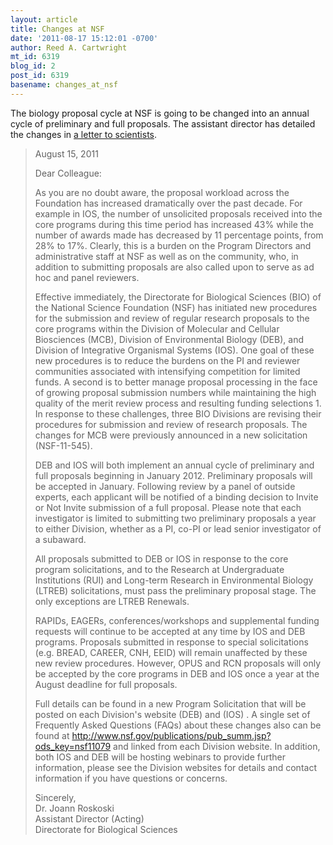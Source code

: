 ```yaml
---
layout: article
title: Changes at NSF
date: '2011-08-17 15:12:01 -0700'
author: Reed A. Cartwright
mt_id: 6319
blog_id: 2
post_id: 6319
basename: changes_at_nsf
---
```

The biology proposal cycle at NSF is going to be changed into an annual cycle of preliminary and full proposals.  The assistant director has detailed the changes in [a letter to scientists](http://www.nsf.gov/pubs/2011/nsf11078/nsf11078.jsp).

> August 15, 2011
> 
> Dear Colleague:
> 
> As you are no doubt aware, the proposal workload across the Foundation has increased dramatically over the past decade. For example in IOS, the number of unsolicited proposals received into the core programs during this time period has increased 43% while the number of awards made has decreased by 11 percentage points, from 28% to 17%. Clearly, this is a burden on the Program Directors and administrative staff at NSF as well as on the community, who, in addition to submitting proposals are also called upon to serve as ad hoc and panel reviewers.
> 
> Effective immediately, the Directorate for Biological Sciences (BIO) of the National Science Foundation (NSF) has initiated new procedures for the submission and review of regular research proposals to the core programs within the Division of Molecular and Cellular Biosciences (MCB), Division of Environmental Biology (DEB), and Division of Integrative Organismal Systems (IOS). One goal of these new procedures is to reduce the burdens on the PI and reviewer communities associated with intensifying competition for limited funds. A second is to better manage proposal processing in the face of growing proposal submission numbers while maintaining the high quality of the merit review process and resulting funding selections 1. In response to these challenges, three BIO Divisions are revising their procedures for submission and review of research proposals. The changes for MCB were previously announced in a new solicitation (NSF-11-545).
> 
> DEB and IOS will both implement an annual cycle of preliminary and full proposals beginning in January 2012.  Preliminary proposals will be accepted in January. Following review by a panel of outside experts, each applicant will be notified of a binding decision to Invite or Not Invite submission of a full proposal.   Please note that each investigator is limited to submitting two preliminary proposals a year to either Division, whether as a PI, co-PI or lead senior investigator of a subaward.
> 
> All proposals submitted to DEB or IOS in response to the core program solicitations, and to the Research at Undergraduate Institutions (RUI) and Long-term Research in Environmental Biology (LTREB) solicitations, must pass the preliminary proposal stage. The only exceptions are LTREB Renewals.
> 
> RAPIDs, EAGERs, conferences/workshops and supplemental funding requests will continue to be accepted at any time by IOS and DEB programs. Proposals submitted in response to special solicitations (e.g. BREAD, CAREER, CNH, EEID) will remain unaffected by these new review procedures. However, OPUS and RCN proposals will only be accepted by the core programs in DEB and IOS once a year at the August deadline for full proposals.
> 
> Full details can be found in a new Program Solicitation that will be posted on each Division's website (DEB) and (IOS) . A single set of Frequently Asked Questions (FAQs) about these changes also can be found at http://www.nsf.gov/publications/pub_summ.jsp?ods_key=nsf11079 and linked from each Division website. In addition, both IOS and DEB will be hosting webinars to provide further information, please see the Division websites for details and contact information if you have questions or concerns.
> 
> Sincerely,<br />
> Dr. Joann Roskoski<br />
> Assistant Director (Acting)<br />
> Directorate for Biological Sciences
